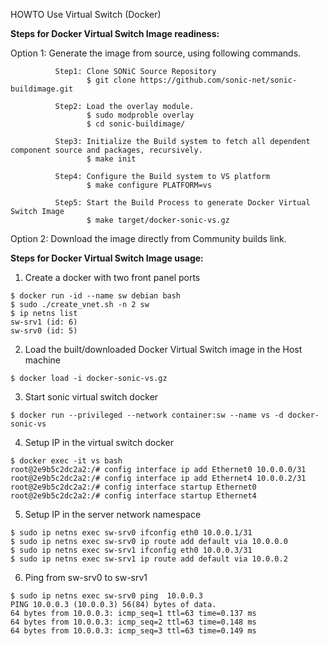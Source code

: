 HOWTO Use Virtual Switch (Docker)

**Steps for Docker Virtual Switch Image readiness:**
   
   Option 1: Generate the image from source, using following commands.
   ```   
             Step1: Clone SONiC Source Repository
                    $ git clone https://github.com/sonic-net/sonic-buildimage.git
          
             Step2: Load the overlay module. 
                    $ sudo modproble overlay
                    $ cd sonic-buildimage/
          
             Step3: Initialize the Build system to fetch all dependent component source and packages, recursively. 
                    $ make init
          
             Step4: Configure the Build system to VS platform
                    $ make configure PLATFORM=vs
          
             Step5: Start the Build Process to generate Docker Virtual Switch Image
                    $ make target/docker-sonic-vs.gz
   ```
   Option 2: Download the image directly from Community builds link.


**Steps for Docker Virtual Switch Image usage:**
1. Create a docker with two front panel ports

```
$ docker run -id --name sw debian bash
$ sudo ./create_vnet.sh -n 2 sw
$ ip netns list
sw-srv1 (id: 6)
sw-srv0 (id: 5)
```

2. Load the built/downloaded Docker Virtual Switch image in the Host machine
```
$ docker load -i docker-sonic-vs.gz
```

3. Start sonic virtual switch docker
```
$ docker run --privileged --network container:sw --name vs -d docker-sonic-vs
```

4. Setup IP in the virtual switch docker

```
$ docker exec -it vs bash
root@2e9b5c2dc2a2:/# config interface ip add Ethernet0 10.0.0.0/31
root@2e9b5c2dc2a2:/# config interface ip add Ethernet4 10.0.0.2/31
root@2e9b5c2dc2a2:/# config interface startup Ethernet0
root@2e9b5c2dc2a2:/# config interface startup Ethernet4
```

5. Setup IP in the server network namespace

```
$ sudo ip netns exec sw-srv0 ifconfig eth0 10.0.0.1/31
$ sudo ip netns exec sw-srv0 ip route add default via 10.0.0.0
$ sudo ip netns exec sw-srv1 ifconfig eth0 10.0.0.3/31
$ sudo ip netns exec sw-srv1 ip route add default via 10.0.0.2
```

6. Ping from sw-srv0 to sw-srv1

```
$ sudo ip netns exec sw-srv0 ping  10.0.0.3
PING 10.0.0.3 (10.0.0.3) 56(84) bytes of data.
64 bytes from 10.0.0.3: icmp_seq=1 ttl=63 time=0.137 ms
64 bytes from 10.0.0.3: icmp_seq=2 ttl=63 time=0.148 ms
64 bytes from 10.0.0.3: icmp_seq=3 ttl=63 time=0.149 ms
```
